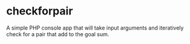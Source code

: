 # checkforpair
A simple PHP console app that will take input arguments and iteratively check for a pair that add to the goal sum.
